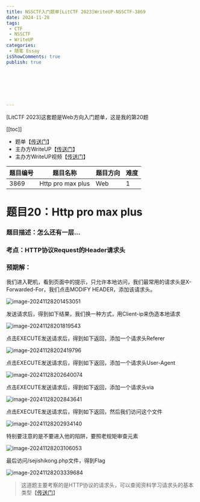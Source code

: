 ```yaml
---
title: NSSCTF入门题单[LitCTF 2023]WriteUP-NSSCTF-3869
date: 2024-11-28
tags:
 - CTF
 - NSSCTF
 - WriteUP
categories:
 - 随笔 Essay 
isShowComments: true
publish: true







---
```


<Boxx/>

[LitCTF 2023]这套题是Web方向入门题单，这是我的第20题

[[toc]]

- 题单【[传送门](https://www.nssctf.cn/problem/3861)】
- 主办方WriteUP【[传送门](https://dqgom7v7dl.feishu.cn/docx/WdHvd735koqwJxxulA2cv4K4nKf)】
- 主办方WriteUP视频【[传送门](https://www.bilibili.com/video/BV1sm4y187EK)】

| 题目编号 | 题目名称          | 题目方向 | 难度 |
| -------- | ----------------- | -------- | ---- |
| 3869     | Http pro max plus | Web      | 1    |

<!-- more -->

# 题目20：Http pro max plus

### 题目描述：怎么还有一层…

### 考点：HTTP协议Request的Header请求头

### 预期解：

我们进入靶机，看到页面中的提示，只允许本地访问，我们最常用的请求头是X-Forwarded-For，我们点击MODIFY HEADER，添加该请求头。

![image-20241128201453051](/img/essay/image-20241128201453051.png)

发送请求后，得到如下结果，我们换一种方式，用Client-ip来伪造本地请求

![image-20241128201819543](/img/essay/image-20241128201819543.png)

点击EXECUTE发送请求后，得到如下返回，添加一个请求头Referer

![image-20241128202419796](/img/essay/image-20241128202419796.png)

点击EXECUTE发送请求后，得到如下返回，添加一个请求头User-Agent

![image-20241128202640074](/img/essay/image-20241128202640074.png)

点击EXECUTE发送请求后，得到如下返回，添加一个请求头via

![image-20241128202843641](/img/essay/image-20241128202843641.png)

点击EXECUTE发送请求后，得到如下返回，然后我们访问这个文件

![image-20241128202934140](/img/essay/image-20241128202934140.png)

特别要注意的是不要进入他的陷阱，要照老规矩审查元素

![image-20241128203106053](/img/essay/image-20241128203106053.png)

最后访问/sejishikong.php文件，得到Flag

![image-20241128203339684](/img/essay/image-20241128203339684.png)

> 这道题主要考察的是HTTP协议的请求头，可以查阅资料学习请求头的基本类型【[传送门](https://developer.mozilla.org/zh-CN/docs/Web/HTTP/Headers)】